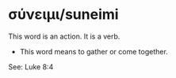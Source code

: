 # σύνειμι/suneimi
This word is an action. It is a verb.

* This word means to gather or come together.

See: Luke 8:4
